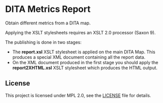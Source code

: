# DITA Metrics Report

Obtain different metrics from a DITA map.

Applying the XSLT stylesheets requires an XSLT 2.0 processor (Saxon 9).

The publishing is done in two stages:

  - The **report.xsl** XSLT stylesheet is applied on the main DITA Map. This produces a special XML document containing all the report data.
  - On the XML document produced in the first stage  you should apply the **report2XHTML.xsl** XSLT stylesheet which produces the HTML output.


## License

This project is licensed under MPL 2.0, see the [LICENSE](LICENSE) file for details.

